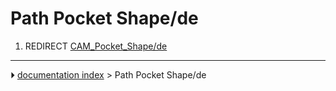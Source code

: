 # Path Pocket Shape/de
1.  REDIRECT [CAM_Pocket_Shape/de](CAM_Pocket_Shape/de.md)



---
⏵ [documentation index](../README.md) > Path Pocket Shape/de
